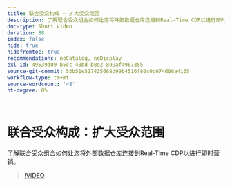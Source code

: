 ```yaml
---
title: 联合受众构成 — 扩大受众范围
description: 了解联合受众组合如何让您将外部数据仓库连接到Real-Time CDP以进行即时营销。
doc-type: Short Video
duration: 88
index: false
hide: true
hidefromtoc: true
recommendations: noCatalog, noDisplay
exl-id: 49539d09-b5cc-48bd-b8e2-899af4967355
source-git-commit: 53b51e517435668d99b4516f80c0c074d06a4165
workflow-type: tm+mt
source-wordcount: '48'
ht-degree: 0%

---
```


# 联合受众构成：扩大受众范围

了解联合受众组合如何让您将外部数据仓库连接到Real-Time CDP以进行即时营销。

<!-- 62_S508_3442517_87_federated-audience-composition-expanding-audience-reach -->
>[!VIDEO](https://video.tv.adobe.com/v/3458295/?learn=on&enablevpops=true)
